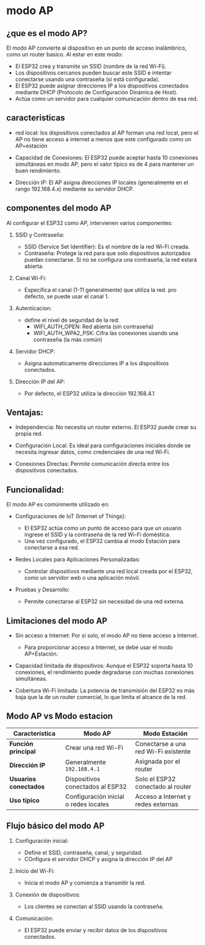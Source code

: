 # modo AP

## ¿que es el modo AP?

El modo AP convierte al dispositivo en un punto de acceso inalámbrico, como un router basico. Al estar en este modo:
- El ESP32 crea y transmite un SSID (nombre de la red Wi-Fi).
- Los dispositivos cercanos pueden buscar este SSID e intentar conectarse usando una contraseña (si está configurada).
- El ESP32 puede asignar direcciones IP a los dispositivos conectados mediante DHCP (Protocolo de Configuración Dinámica de Host).
- Actúa como un servidor para cualquier comunicación dentro de esa red.

## caracteristicas

- red local: los dispositivos conectados al AP forman una red local, pero el AP no tiene acceso a internet a menos que este configurado como un AP+estación

- Capacidad de Conexiones: El ESP32 puede aceptar hasta 10 conexiones simultáneas en modo AP, pero el valor típico es de 4 para mantener un buen rendimiento.

- Dirección IP: El AP asigna direcciones IP locales (generalmente en el rango 192.168.4.x) mediante su servidor DHCP.

## componentes del modo AP

Al configurar el ESP32 como AP, intervienen varios componentes:

1. SSID y Contraseña:

    - SSID (Service Set Identifier): Es el nombre de la red Wi-Fi creada.
    - Contraseña: Protege la red para que solo dispositivos autorizados puedan conectarse. Si no se configura una contraseña, la red estará abierta.

2. Canal Wi-Fi:

    - Especifica el canal (1-11 generalmente) que utiliza la red. pro defecto, se puede usar el canal 1.

3. Autenticacion:

    - define el nivel de seguridad de la red:
        - WIFI_AUTH_OPEN: Red abierta (sin contraseña)
        - WIFI_AUTH_WPA2_PSK: Cifra las conexiones usando una contraseña (la más común)

4. Servidor DHCP:
    
    - Asigna automaticamente direcciones IP a los dispositivos conectados.

5. Dirección IP del AP:

    - Por defecto, el ESP32 utiliza la dirección 192.168.4.1

## Ventajas:

- Independencia: No necesita un router externo. El ESP32 puede crear su propia red.

- Configuración Local: Es ideal para configuraciones iniciales donde se necesita ingresar datos, como credenciales de una red Wi-Fi.

- Conexiones Directas: Permite comunicación directa entre los dispositivos conectados.

## Funcionalidad:

El modo AP es comúnmente utilizado en:

- Configuraciones de IoT (Internet of Things):
    - El ESP32 actúa como un punto de acceso para que un usuario ingrese el SSID y la contraseña de la red Wi-Fi doméstica.
    - Una vez configurado, el ESP32 cambia al modo Estación para conectarse a esa red.

- Redes Locales para Aplicaciones Personalizadas:

    - Controlar dispositivos mediante una red local creada por el ESP32, como un servidor web o una aplicación móvil.

- Pruebas y Desarrollo:

    - Permite conectarse al ESP32 sin necesidad de una red externa.

## Limitaciones del modo AP

- Sin acceso a Internet: Por sí solo, el modo AP no tiene acceso a Internet.
    - Para proporcionar acceso a Internet, se debe usar el modo AP+Estación.

- Capacidad limitada de dispositivos: Aunque el ESP32 soporta hasta 10 conexiones, el rendimiento puede degradarse con muchas conexiones simultáneas.

- Cobertura Wi-Fi limitada: La potencia de transmisión del ESP32 es más baja que la de un router comercial, lo que limita el alcance de la red.

## Modo AP vs Modo estacion

| Característica       | Modo AP                                     | Modo Estación                              |
|----------------------|---------------------------------------------|--------------------------------------------|
| **Función principal**| Crear una red Wi-Fi                        | Conectarse a una red Wi-Fi existente       |
| **Dirección IP**     | Generalmente `192.168.4.1`                 | Asignada por el router                     |
| **Usuarios conectados** | Dispositivos conectados al ESP32          | Solo el ESP32 conectado al router          |
| **Uso típico**       | Configuración inicial o redes locales       | Acceso a Internet y redes externas         |

## Flujo básico del modo AP

1. Configuración inicial:
    - Define el SSID, contraseña, canal, y seguridad.
    - COnfigura el servidor DHCP y asigna la dirección IP del AP

2. Inicio del Wi-Fi:
    - Inicia el modo AP y comienza a transmitir la red.
3. Conexión de dispositivos:
    - Los clientes se conectan al SSID usando la contraseña.
4. Comunicación:
    - El ESP32 puede enviar y recibir datos de los dispositivos conectados.
